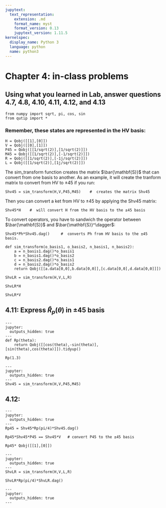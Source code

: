 ```yaml
---
jupytext:
  text_representation:
    extension: .md
    format_name: myst
    format_version: 0.13
    jupytext_version: 1.11.5
kernelspec:
  display_name: Python 3
  language: python
  name: python3
---
```


# Chapter 4: in-class problems
## Using what you learned in Lab, answer questions 4.7, 4.8, 4.10, 4.11, 4.12, and 4.13

```{code-cell} ipython3
from numpy import sqrt, pi, cos, sin
from qutip import *
```

### Remember, these states are represented in the HV basis:

```{code-cell} ipython3
H = Qobj([[1],[0]])
V = Qobj([[0],[1]])
P45 = Qobj([[1/sqrt(2)],[1/sqrt(2)]])
M45 = Qobj([[1/sqrt(2)],[-1/sqrt(2)]])
R = Qobj([[1/sqrt(2)],[-1j/sqrt(2)]])
L = Qobj([[1/sqrt(2)],[1j/sqrt(2)]])
```

The sim_transform function creates the matrix $\bar{\mathbf{S}}$ that can convert from one basis to another. As an example, it will create the tranform matrix to convert from HV to ±45 if you run:

    Shv45 = sim_transform(H,V,P45,M45)    #  creates the matrix Shv45
    
Then you can convert a ket from HV to ±45 by applying the Shv45 matrix:

    Shv45*H    #  will convert H from the HV basis to the ±45 basis
    
To convert operators, you have to sandwich the operator between $\bar{\mathbf{S}}$ and $\bar{\mathbf{S}}^\dagger$:

    Shv45*Ph*Shv45.dag()     #  converts Ph from HV basis to the ±45 basis.

```{code-cell} ipython3
def sim_transform(o_basis1, o_basis2, n_basis1, n_basis2):
    a = n_basis1.dag()*o_basis1
    b = n_basis1.dag()*o_basis2
    c = n_basis2.dag()*o_basis1
    d = n_basis2.dag()*o_basis2
    return Qobj([[a.data[0,0],b.data[0,0]],[c.data[0,0],d.data[0,0]]])
```

```{code-cell} ipython3
ShvLR = sim_transform(H,V,L,R)
```

```{code-cell} ipython3
ShvLR*H
```

```{code-cell} ipython3
ShvLR*V
```

## 4.11: Express $\hat{R}_p(\theta)$ in ±45 basis

```{code-cell} ipython3
---
jupyter:
  outputs_hidden: true
---
def Rp(theta):
    return Qobj([[cos(theta),-sin(theta)],[sin(theta),cos(theta)]]).tidyup()
```

```{code-cell} ipython3
Rp(1.3)
```

```{code-cell} ipython3
---
jupyter:
  outputs_hidden: true
---
Shv45 = sim_transform(H,V,P45,M45)
```

## 4.12: 

```{code-cell} ipython3
---
jupyter:
  outputs_hidden: true
---
Rp45 = Shv45*Rp(pi/4)*Shv45.dag()
```

```{code-cell} ipython3
Rp45*Shv45*P45 == Shv45*V   # convert P45 to the ±45 basis
```

```{code-cell} ipython3
Rp45* Qobj([[1],[0]])
```

```{code-cell} ipython3
---
jupyter:
  outputs_hidden: true
---
ShvLR = sim_transform(H,V,L,R)
```

```{code-cell} ipython3
ShvLR*Rp(pi/4)*ShvLR.dag()
```

```{code-cell} ipython3
---
jupyter:
  outputs_hidden: true
---

```
